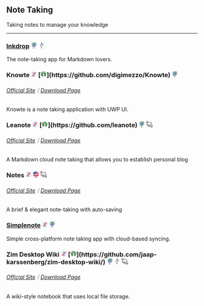 ## Note Taking

Taking notes to manage your knowledge

---

### [Inkdrop](https://www.inkdrop.info/) ![](../assets/earth-globe.png) ![](../assets/usb.png)

The note-taking app for Markdown lovers.

### Knowte ![](../assets/free.png) [![](../assets/open-source-icon.png "GPL 3.0@GitHub: https://github.com/digimezzo/Knowte")](https://github.com/digimezzo/Knowte) ![](../assets/earth-globe.png)

###### [Official Site](http://www.digimezzo.com/software/knowte-2/)｜[Download Page](http://www.digimezzo.com/content/software/knowte/)

Knowte is a note taking application with UWP UI.

### Leanote ![](../assets/free.png) [![](../assets/open-source-icon.png "GPL 2.0+@GitHub: https://github.com/leanote")](https://github.com/leanote) ![](../assets/earth-globe.png) ![](../assets/multi_platform.png)

###### [Official Site](https://leanote.com/)｜[Download Page](http://app.leanote.com/)

A Markdown cloud note taking that allows you to establish personal blog

### Notes ![](../assets/free.png) ![](../assets/united-states.png)  ![](../assets/multi_platform.png)

###### [Official Site](http://www.get-notes.com/)｜[Download Page](http://www.get-notes.com/download)

A brief & elegant note-taking with auto-saving

### [Simplenote](https://simplenote.com/) ![](../assets/free.png) ![](../assets/earth-globe.png)

Simple cross-platform note taking app with cloud-based syncing.

### Zim Desktop Wiki ![](../assets/free.png) [![](../assets/open-source-icon.png "GPL 2.0@GitHub: https://github.com/jaap-karssenberg/zim-desktop-wiki/")](https://github.com/jaap-karssenberg/zim-desktop-wiki/) ![](../assets/earth-globe.png) ![](../assets/usb.png) ![](../assets/multi_platform.png)

###### [Official Site](http://zim-wiki.org/index.html)｜[Download Page](http://zim-wiki.org/downloads.html)

A wiki-style notebook that uses local file storage.
